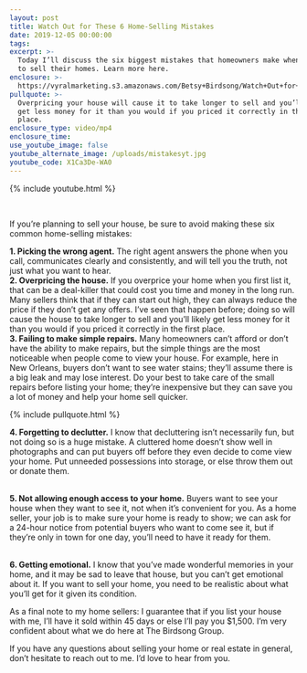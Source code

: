 ```yaml
---
layout: post
title: Watch Out for These 6 Home-Selling Mistakes
date: 2019-12-05 00:00:00
tags:
excerpt: >-
  Today I’ll discuss the six biggest mistakes that homeowners make when trying
  to sell their homes. Learn more here.
enclosure: >-
  https://vyralmarketing.s3.amazonaws.com/Betsy+Birdsong/Watch+Out+for+These+6+Home-Selling+Mistakes.mp4
pullquote: >-
  Overpricing your house will cause it to take longer to sell and you’ll likely
  get less money for it than you would if you priced it correctly in the first
  place.
enclosure_type: video/mp4
enclosure_time:
use_youtube_image: false
youtube_alternate_image: /uploads/mistakesyt.jpg
youtube_code: X1Ca3De-WA0
---
```


{% include youtube.html %}

&nbsp;

If you’re planning to sell your house, be sure to avoid making these six common home-selling mistakes:

**1\. Picking the wrong agent.** The right agent answers the phone when you call, communicates clearly and consistently, and will tell you the truth, not just what you want to hear.<br>**2\. Overpricing the house.** If you overprice your home when you first list it, that can be a deal-killer that could cost you time and money in the long run. Many sellers think that if they can start out high, they can always reduce the price if they don’t get any offers. I’ve seen that happen before; doing so will cause the house to take longer to sell and you’ll likely get less money for it than you would if you priced it correctly in the first place.<br>**3\. Failing to make simple repairs.** Many homeowners can’t afford or don’t have the ability to make repairs, but the simple things are the most noticeable when people come to view your house. For example, here in New Orleans, buyers don’t want to see water stains; they’ll assume there is a big leak and may lose interest. Do your best to take care of the small repairs before listing your home; they’re inexpensive but they can save you a lot of money and help your home sell quicker.

{% include pullquote.html %}

**4\. Forgetting to declutter.** I know that decluttering isn’t necessarily fun, but not doing so is a huge mistake. A cluttered home doesn’t show well in photographs and can put buyers off before they even decide to come view your home. Put unneeded possessions into storage, or else throw them out or donate them.

<br>**5\. Not allowing enough access to your home.** Buyers want to see your house when they want to see it, not when it’s convenient for you. As a home seller, your job is to make sure your home is ready to show; we can ask for a 24-hour notice from potential buyers who want to come see it, but if they’re only in town for one day, you’ll need to have it ready for them.

<br>**6\. Getting emotional.** I know that you’ve made wonderful memories in your home, and it may be sad to leave that house, but you can’t get emotional about it. If you want to sell your home, you need to be realistic about what you’ll get for it given its condition.

As a final note to my home sellers: I guarantee that if you list your house with me, I’ll have it sold within 45 days or else I’ll pay you $1,500. I’m very confident about what we do here at The Birdsong Group.

If you have any questions about selling your home or real estate in general, don’t hesitate to reach out to me. I’d love to hear from you.